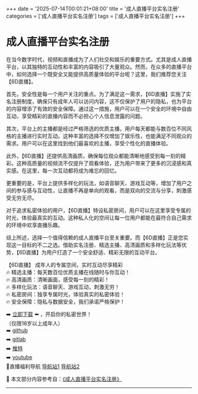 +++
date = '2025-07-14T00:01:21+08:00'
title = '成人直播平台实名注册'
categories = ['成人直播平台实名注册']
tags = ['成人直播平台实名注册']
+++

# 成人直播平台实名注册

在当今数字时代，视频和直播成为了人们社交和娱乐的重要方式。尤其是成人直播平台，以其独特的互动性和丰富的内容吸引了大量观众。然而，在众多的直播平台中，如何选择一个既安全又能提供高质量体验的平台呢？这里，我们推荐您关注【6D直播】。

首先，安全性是每一个用户关注的重点。为了满足这一需求，【6D直播】实施了实名注册制度，确保只有成年人可以访问内容，这不仅保护了用户的隐私，也为平台的内容增添了有效的安全保障。通过这一措施，用户可以在一个安全的环境中自由互动，享受精彩的直播内容而不必担心个人信息泄露的问题。

其次，平台上的主播都是经过严格筛选的优质主播，用户每天都能与数百位不同风格的主播进行实时互动。这种丰富的选择不仅增加了娱乐性，也能满足不同观众的需求。用户可以在这里找到他们最喜欢的主播，享受个性化的直播体验。

此外，【6D直播】还提供高清画质，确保每位观众都能清晰地感受到每一刻的精彩。这种高质量的视频流不仅提升了观看体验，还为用户带来了更多的沉浸感和真实感。在这里，每一次互动都将成为难忘的回忆。

更重要的是，平台上提供多样化的玩法，如语音聊天、游戏互动等，增加了用户之间的参与感与互动性，让直播不再是单向的观看，而是双向的交流与分享，刺激感受无穷无尽。

对于追求私密体验的用户，【6D直播】特设私密房间，用户可以在这里享受专属的时光，体验最真实的互动。这种私人化的空间让每一位用户都能在最符合自己需求的环境中欢享直播乐趣。

综上所述，选择一个值得信赖的成人直播平台至关重要。而【6D直播】正是您实现这一目标的不二之选。借助实名注册、精选主播、高清画质和多样化玩法等优势，【6D直播】为用户打造了一个安全舒适、精彩无限的互动平台。

【6D直播】
成年人的专属空间，实时互动尽享精彩  
🔥 精选主播：每天数百位优质主播在线随时与你互动！  
🔥 高清画质：清晰画面，感受每一刻的精彩！  
🔥 多样化玩法：语音聊天、游戏互动，刺激无穷！  
🔥 私密房间：独享专属时光，体验真实的私密体验！  
🔥 安全保障：隐私与数据安全，我们承诺严格保护！  

➡️ [立即下载](https://down123.s3.ap-east-1.amazonaws.com/down/down.html?channelCode=blog) ⬅️ ，开启你的私密世界！  
（仅限18岁以上成年人）  
➡️ [github](https://aldult-live.github.io/)  
➡️ [gitlab](https://seo-09598d.gitlab.io/)  
➡️ [推特](https://x.com/wegame33)  
➡️ [youtube](https://www.youtube.com/@6Dlive)  
🔞直播福利导航 [导航站1](https://webstack-86085a.gitlab.io/) [导航站2](https://onlygit123-2.github.io/)


📘 本文部分内容参考自：[《成人直播平台实名注册》](https://github.com/qicaizhibo123321/tvshow)

---
